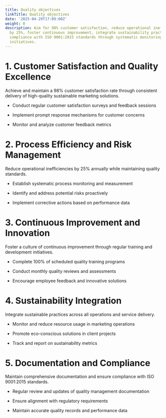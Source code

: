 ```yaml
---
title: Quality objectives
linkTitle: Quality objectives
date: '2025-04-29T17:09:00Z'
weight: 0
description: Aim for 98% customer satisfaction, reduce operational inefficiencies
  by 25%, foster continuous improvement, integrate sustainability practices, and ensure
  compliance with ISO 9001:2015 standards through systematic monitoring and training
  initiatives.
---
```



# 1. Customer Satisfaction and Quality Excellence

Achieve and maintain a 98% customer satisfaction rate through consistent delivery of high-quality sustainable marketing solutions.

- Conduct regular customer satisfaction surveys and feedback sessions

- Implement prompt response mechanisms for customer concerns

- Monitor and analyze customer feedback metrics

# 2. Process Efficiency and Risk Management

Reduce operational inefficiencies by 25% annually while maintaining quality standards.

- Establish systematic process monitoring and measurement

- Identify and address potential risks proactively

- Implement corrective actions based on performance data

# 3. Continuous Improvement and Innovation

Foster a culture of continuous improvement through regular training and development initiatives.

- Complete 100% of scheduled quality training programs

- Conduct monthly quality reviews and assessments

- Encourage employee feedback and innovative solutions

# 4. Sustainability Integration

Integrate sustainable practices across all operations and service delivery.

- Monitor and reduce resource usage in marketing operations

- Promote eco-conscious solutions in client projects

- Track and report on sustainability metrics

# 5. Documentation and Compliance

Maintain comprehensive documentation and ensure compliance with ISO 9001:2015 standards.

- Regular review and updates of quality management documentation

- Ensure alignment with regulatory requirements

- Maintain accurate quality records and performance data